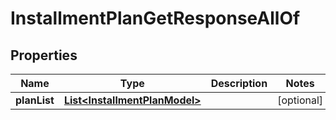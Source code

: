 

# InstallmentPlanGetResponseAllOf


## Properties

| Name | Type | Description | Notes |
|------------ | ------------- | ------------- | -------------|
|**planList** | [**List&lt;InstallmentPlanModel&gt;**](InstallmentPlanModel.md) |  |  [optional] |



